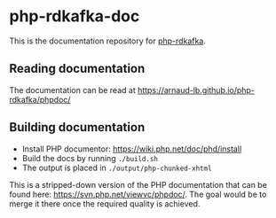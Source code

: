# php-rdkafka-doc

This is the documentation repository for [php-rdkafka](https://github.com/arnaud-lb/php-rdkafka).

## Reading documentation

The documentation can be read at https://arnaud-lb.github.io/php-rdkafka/phpdoc/

## Building documentation

- Install PHP documentor: https://wiki.php.net/doc/phd/install
- Build the docs by running ``./build.sh``
- The output is placed in ``./output/php-chunked-xhtml``

This is a stripped-down version of the PHP documentation that can be found here:
https://svn.php.net/viewvc/phpdoc/. The goal would be to merge it there
once the required quality is achieved.
